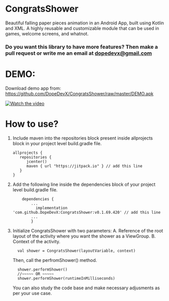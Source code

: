 # CongratsShower
Beautiful falling paper pieces animation in an Android App, built using Kotlin and XML. A highly reusable and customizable module that can be used in games, welcome screens, and whatnot.

### Do you want this library to have more features? Then make a pull request or write me an email at dopedevx@gmail.com

# DEMO:

Download demo app from: https://github.com/DopeDevX/CongratsShower/raw/master/DEMO.apk

[![Watch the video](https://i.stack.imgur.com/ezpUI.gif)](https://youtu.be/vt5fpE0bzSY)

# How to use?

1. Include maven into the repositories block present inside allprojects block in your project level build.gradle file. 

    ```
    allprojects {
       repositories {
          jcenter()
          maven { url "https://jitpack.io" } // add this line
       }
    }
    ```
2. Add the following line inside the dependencies block of your project level build.gradle file.

    ```
    	dependencies {
            ...
	          implementation 'com.github.DopeDevX:CongratsShower:v0.1.69.420' // add this line
            ...
	        }
    ```
3. Initialize CongratsShower with two parameters: 
    A. Reference of the root layout of the activity where you want the shower as a ViewGroup.
    B. Context of the activity.
    
    ```
      val shower = CongratsShower(layoutVariable, context)
    ```
    Then, call the perfromShower() method.
    
    ```
      shower.performShower()
      //~~~~~ OR ~~~~~
      shower.performShower(runtimeInMilliseconds)
    ```
    
    You can also study the code base and make necessary adjusments as per your use case.
